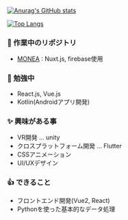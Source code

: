<!--
**datt16/datt16** is a ✨ _special_ ✨ repository because its `README.md` (this file) appears on your GitHub profile.

Here are some ideas to get you started:
-->

[![Anurag's GitHub stats](https://github-readme-stats.vercel.app/api?username=datt16&show_icons=true&count_private=true)](https://github.com/anuraghazra/github-readme-stats)
 

[![Top Langs](https://github-readme-stats.vercel.app/api/top-langs/?username=datt16&hide=Jupyter%20Notebook&layout=compact)](https://github.com/anuraghazra/github-readme-stats)


### 🔭 作業中のリポジトリ
  - [MONEA](https://github.com/datt16/datt16/MONEA) : Nuxt.js, firebase使用


### 🌱 勉強中
- React.js, Vue.js
- Kotlin(Androidアプリ開発)

### ✨ 興味がある事
- VR開発 ... unity
- クロスプラットフォーム開発 ... Flutter
- CSSアニメーション
- UI/UXデザイン

### 👍 できること
- フロントエンド開発(Vue2, React)
- Pythonを使った基本的なデータ処理

